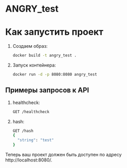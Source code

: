 # ANGRY_test

# Как запустить проект

1. Создаем образ:

   ```bash
   docker build -t angry_test .
   ```
2. Запуск контейнера:
   ```bash
   docker run -d -p 8080:8080 angry_test
   ```

## Примеры запросов к API

1. healthcheck:

   ```bash
   GET /healthcheck
   ```

2. hash:

    ```bash
    GET /hash
    {
      "string": "test"
    }
    ```

Теперь ваш проект должен быть доступен по адресу http://localhost:8080/.